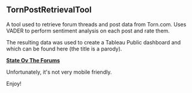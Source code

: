 ## TornPostRetrievalTool
A tool used to retrieve forum threads and post data from Torn.com. Uses VADER to perform sentiment analysis on each post and rate them.

The resulting data was used to create a Tableau Public dashboard and  which can be found here (the title is a parody).

**[State Ov The Forums](https://public.tableau.com/app/profile/komir3512/viz/StateOvTheForum-2024/StateOvForums?publish=yes)**

Unfortunately, it's not very mobile friendly.

Enjoy!
